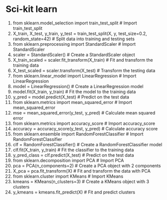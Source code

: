 # Sci-kit learn

1. from sklearn.model_selection import train_test_split # Import train_test_split
2. X_train, X_test, y_train, y_test = train_test_split(X, y, test_size=0.2, random_state=42) # Split data into training and testing sets
3. from sklearn.preprocessing import StandardScaler # Import StandardScaler
4. scaler = StandardScaler() # Create a StandardScaler object
5. X_train_scaled = scaler.fit_transform(X_train) # Fit and transform the training data
6. X_test_scaled = scaler.transform(X_test) # Transform the testing data
7. from sklearn.linear_model import LinearRegression # Import LinearRegression
8. model = LinearRegression() # Create a LinearRegression model
9. model.fit(X_train, y_train) # Fit the model to the training data
10. y_pred = model.predict(X_test) # Predict on the test data
11. from sklearn.metrics import mean_squared_error # Import mean_squared_error
12. mse = mean_squared_error(y_test, y_pred) # Calculate mean squared error
13. from sklearn.metrics import accuracy_score # Import accuracy_score
14. accuracy = accuracy_score(y_test, y_pred) # Calculate accuracy score
15. from sklearn.ensemble import RandomForestClassifier # Import RandomForestClassifier
16. clf = RandomForestClassifier() # Create a RandomForestClassifier model
17. clf.fit(X_train, y_train) # Fit the classifier to the training data
18. y_pred_class = clf.predict(X_test) # Predict on the test data
19. from sklearn.decomposition import PCA # Import PCA
20. pca = PCA(n_components=2) # Create a PCA object with 2 components
21. X_pca = pca.fit_transform(X) # Fit and transform the data with PCA
22. from sklearn.cluster import KMeans # Import KMeans
23. kmeans = KMeans(n_clusters=3) # Create a KMeans object with 3 clusters
24. y_kmeans = kmeans.fit_predict(X) # Fit and predict clusters